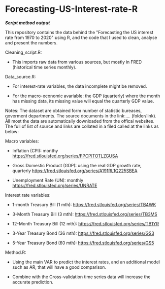 # Forecasting-US-Interest-rate-R
***Script method output***

This repository contains the data behind the "Forecasting the US interest rate from 1970 to 2020" using R, and the code that I used to clean, analyse and present the numbers.

Cleaning_script.R: 

- This imports raw data from various sources, but mostly in FRED (historical time series monthly). 

Data_source.R:

- For interest-rate variables, the data incomplete might be removed.

- For the macro-economic avariable: the GDP (quarterly) where the month has missing data, its missing value will equal the quarterly GDP value.

Notes: The dataset are obtained form number of statistic bureases, goverment departments. The source documents in the link:.... (folder/link). All most the data are automatically downloaded from the offical websites. The full of list of source and links are collated in a filed called at the links as below:

Macro variables:
 
 - Inflation (CPI): monthy https://fred.stlouisfed.org/series/FPCPITOTLZGUSA
 
 - Gross Domestic Product (GDP): using the real GDP growth rate, quarterly https://fred.stlouisfed.org/series/A191RL1Q225SBEA
 
 - Unemployment Rate (UN): monthly  https://fred.stlouisfed.org/series/UNRATE
 
 Interest rate variables:
 
 - 1-month Treasury Bill (1 mth):  https://fred.stlouisfed.org/series/TB4WK
 
 - 3-Month Treasury Bill (3 mth):  https://fred.stlouisfed.org/series/TB3MS
 
 - 12-Month Treasury Bill (12 mth):  https://fred.stlouisfed.org/series/TB1YR
 
 - 3-Year Treasury Bond (36 mth): https://fred.stlouisfed.org/series/GS3
 
 - 5-Year Treasury Bond (60 mth):  https://fred.stlouisfed.org/series/GS5

Method.R:

- Using the main VAR to predict the interest rates, and an additional model such as AR, that will have a good comparison. 

- Combine with the Cross-validation time series data will increase the accurate prediction. 
